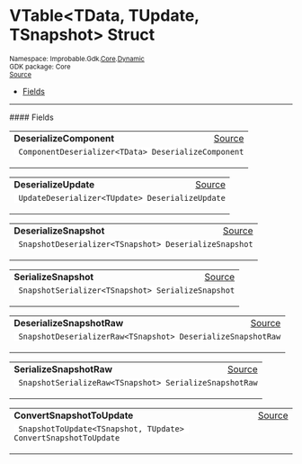
# VTable&lt;TData, TUpdate, TSnapshot&gt; Struct
<sup>
Namespace: Improbable.Gdk.<a href="{{urlRoot}}/api/core-index">Core</a>.<a href="{{urlRoot}}/api/core/dynamic">Dynamic</a><br/>
GDK package: Core<br/>
<a href="https://www.github.com/spatialos/gdk-for-unity/blob/15bb5eac/workers/unity/Packages/io.improbable.gdk.core/Dynamic/Dynamic.cs/#L34">Source</a>
<style>
a code {
                    padding: 0em 0.25em!important;
}
code {
                    background-color: #ffffff!important;
}
</style>
</sup>
<nav id="pageToc" class="page-toc"><ul><li><a href="#fields">Fields</a>
</ul></nav>








</p>
<hr style="width:100%; border-top-color:#d8d8d8" />
#### Fields


</p>




<table width="100%">
    <tr>
        <td style="border-right:none"><a id="deserializecomponent"></a><b>DeserializeComponent</b></td>
        <td style="border-left:none; text-align:right"><a href="https://www.github.com/spatialos/gdk-for-unity/blob/15bb5eac/workers/unity/Packages/io.improbable.gdk.core/Dynamic/Dynamic.cs/#L36">Source</a></td>
    </tr>
    <tr>
        <td colspan="2">
<code> ComponentDeserializer&lt;TData&gt; DeserializeComponent</code></p>


</td>
    </tr>
</table>


<table width="100%">
    <tr>
        <td style="border-right:none"><a id="deserializeupdate"></a><b>DeserializeUpdate</b></td>
        <td style="border-left:none; text-align:right"><a href="https://www.github.com/spatialos/gdk-for-unity/blob/15bb5eac/workers/unity/Packages/io.improbable.gdk.core/Dynamic/Dynamic.cs/#L37">Source</a></td>
    </tr>
    <tr>
        <td colspan="2">
<code> UpdateDeserializer&lt;TUpdate&gt; DeserializeUpdate</code></p>


</td>
    </tr>
</table>


<table width="100%">
    <tr>
        <td style="border-right:none"><a id="deserializesnapshot"></a><b>DeserializeSnapshot</b></td>
        <td style="border-left:none; text-align:right"><a href="https://www.github.com/spatialos/gdk-for-unity/blob/15bb5eac/workers/unity/Packages/io.improbable.gdk.core/Dynamic/Dynamic.cs/#L38">Source</a></td>
    </tr>
    <tr>
        <td colspan="2">
<code> SnapshotDeserializer&lt;TSnapshot&gt; DeserializeSnapshot</code></p>


</td>
    </tr>
</table>


<table width="100%">
    <tr>
        <td style="border-right:none"><a id="serializesnapshot"></a><b>SerializeSnapshot</b></td>
        <td style="border-left:none; text-align:right"><a href="https://www.github.com/spatialos/gdk-for-unity/blob/15bb5eac/workers/unity/Packages/io.improbable.gdk.core/Dynamic/Dynamic.cs/#L39">Source</a></td>
    </tr>
    <tr>
        <td colspan="2">
<code> SnapshotSerializer&lt;TSnapshot&gt; SerializeSnapshot</code></p>


</td>
    </tr>
</table>


<table width="100%">
    <tr>
        <td style="border-right:none"><a id="deserializesnapshotraw"></a><b>DeserializeSnapshotRaw</b></td>
        <td style="border-left:none; text-align:right"><a href="https://www.github.com/spatialos/gdk-for-unity/blob/15bb5eac/workers/unity/Packages/io.improbable.gdk.core/Dynamic/Dynamic.cs/#L40">Source</a></td>
    </tr>
    <tr>
        <td colspan="2">
<code> SnapshotDeserializerRaw&lt;TSnapshot&gt; DeserializeSnapshotRaw</code></p>


</td>
    </tr>
</table>


<table width="100%">
    <tr>
        <td style="border-right:none"><a id="serializesnapshotraw"></a><b>SerializeSnapshotRaw</b></td>
        <td style="border-left:none; text-align:right"><a href="https://www.github.com/spatialos/gdk-for-unity/blob/15bb5eac/workers/unity/Packages/io.improbable.gdk.core/Dynamic/Dynamic.cs/#L41">Source</a></td>
    </tr>
    <tr>
        <td colspan="2">
<code> SnapshotSerializeRaw&lt;TSnapshot&gt; SerializeSnapshotRaw</code></p>


</td>
    </tr>
</table>


<table width="100%">
    <tr>
        <td style="border-right:none"><a id="convertsnapshottoupdate"></a><b>ConvertSnapshotToUpdate</b></td>
        <td style="border-left:none; text-align:right"><a href="https://www.github.com/spatialos/gdk-for-unity/blob/15bb5eac/workers/unity/Packages/io.improbable.gdk.core/Dynamic/Dynamic.cs/#L42">Source</a></td>
    </tr>
    <tr>
        <td colspan="2">
<code> SnapshotToUpdate&lt;TSnapshot, TUpdate&gt; ConvertSnapshotToUpdate</code></p>


</td>
    </tr>
</table>










